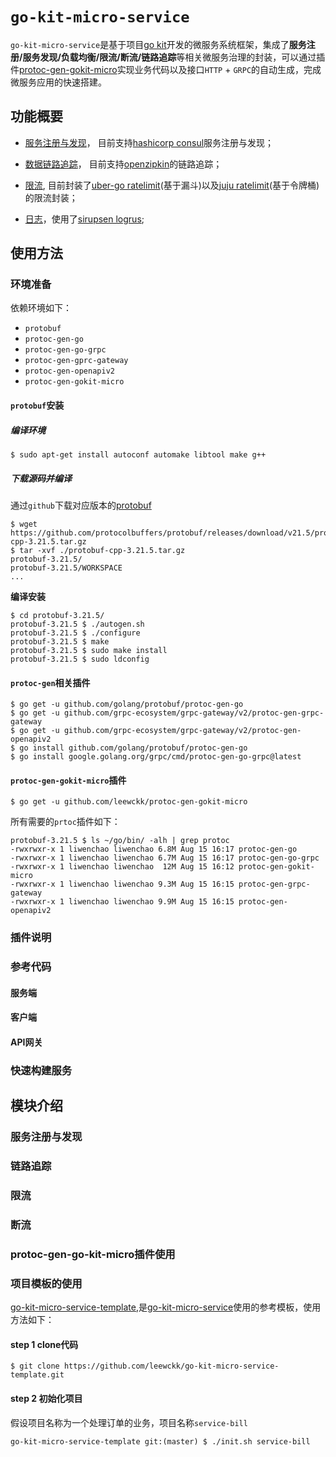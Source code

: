 # `go-kit-micro-service`

`go-kit-micro-service`是基于项目[go kit](https://github.com/go-kit/kit)开发的微服务系统框架，集成了**服务注册/服务发现/负载均衡/限流/断流/链路追踪**等相关微服务治理的封装，可以通过插件[protoc-gen-gokit-micro](https://github.com/leewckk/protoc-gen-gokit-micro)实现业务代码以及接口`HTTP` + `GRPC`的自动生成，完成微服务应用的快速搭建。

## 功能概要

* [服务注册与发现](https://github.com/leewckk/go-kit-micro-service/tree/master/discovery)， 目前支持[hashicorp consul](https://github.com/hashicorp/consul)服务注册与发现；

* [数据链路追踪](https://github.com/leewckk/go-kit-micro-service/tree/master/middlewares/tracing)， 目前支持[openzipkin](https://github.com/openzipkin/zipkin-go)的链路追踪；
* [限流](https://github.com/leewckk/go-kit-micro-service/tree/master/middlewares/endpoint/ratelimit), 目前封装了[uber-go ratelimit](https://github.com/uber-go/ratelimit)(基于漏斗)以及[juju ratelimit](https://github.com/juju/ratelimit)(基于令牌桶)的限流封装；
* [日志](https://github.com/leewckk/go-kit-micro-service/tree/master/log)，使用了[sirupsen logrus](https://github.com/sirupsen/logrus);

## 使用方法

### 环境准备

依赖环境如下：

* `protobuf`
* `protoc-gen-go`
* `protoc-gen-go-grpc`
* `protoc-gen-gprc-gateway`
* `protoc-gen-openapiv2`
* `protoc-gen-gokit-micro`

#### `protobuf`安装



##### 编译环境

````shell
$ sudo apt-get install autoconf automake libtool make g++
````



##### 下载源码并编译

通过`github`下载对应版本的[protobuf](https://github.com/protocolbuffers/protobuf/releases)

````shell
$ wget https://github.com/protocolbuffers/protobuf/releases/download/v21.5/protobuf-cpp-3.21.5.tar.gz
$ tar -xvf ./protobuf-cpp-3.21.5.tar.gz
protobuf-3.21.5/
protobuf-3.21.5/WORKSPACE
...
````

**编译安装**

````shell
$ cd protobuf-3.21.5/
protobuf-3.21.5 $ ./autogen.sh
protobuf-3.21.5 $ ./configure
protobuf-3.21.5 $ make
protobuf-3.21.5 $ sudo make install
protobuf-3.21.5 $ sudo ldconfig
````

#### `protoc-gen`相关插件



````shell
$ go get -u github.com/golang/protobuf/protoc-gen-go
$ go get -u github.com/grpc-ecosystem/grpc-gateway/v2/protoc-gen-grpc-gateway
$ go get -u github.com/grpc-ecosystem/grpc-gateway/v2/protoc-gen-openapiv2
$ go install github.com/golang/protobuf/protoc-gen-go
$ go install google.golang.org/grpc/cmd/protoc-gen-go-grpc@latest
````



#### `protoc-gen-gokit-micro`插件

````shell
$ go get -u github.com/leewckk/protoc-gen-gokit-micro
````



所有需要的`prtoc`插件如下：

````shell
protobuf-3.21.5 $ ls ~/go/bin/ -alh | grep protoc
-rwxrwxr-x 1 liwenchao liwenchao 6.8M Aug 15 16:17 protoc-gen-go
-rwxrwxr-x 1 liwenchao liwenchao 6.7M Aug 15 16:17 protoc-gen-go-grpc
-rwxrwxr-x 1 liwenchao liwenchao  12M Aug 15 16:12 protoc-gen-gokit-micro
-rwxrwxr-x 1 liwenchao liwenchao 9.3M Aug 15 16:15 protoc-gen-grpc-gateway
-rwxrwxr-x 1 liwenchao liwenchao 9.9M Aug 15 16:15 protoc-gen-openapiv2
````



### 插件说明







### 参考代码

#### 服务端



#### 客户端



#### API网关



### 快速构建服务





## 模块介绍









### 服务注册与发现



### 链路追踪



### 限流



### 断流



### protoc-gen-go-kit-micro插件使用





### 项目模板的使用

[go-kit-micro-service-template](https://github.com/leewckk/go-kit-micro-service-template),是[go-kit-micro-service](https://github.com/leewckk/go-kit-micro-service)使用的参考模板，使用方法如下：

#### step 1 clone代码

````shell
$ git clone https://github.com/leewckk/go-kit-micro-service-template.git
````



#### step 2 初始化项目

假设项目名称为一个处理订单的业务，项目名称`service-bill`

````shell
go-kit-micro-service-template git:(master) $ ./init.sh service-bill
````









